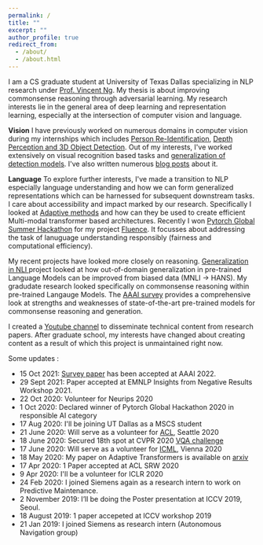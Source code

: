 ```yaml
---
permalink: /
title: ""
excerpt: ""
author_profile: true
redirect_from:
  - /about/
  - /about.html
---
```


I am a CS graduate student at University of Texas Dallas specializing in NLP research under
[Prof. Vincent Ng](http://www.hlt.utdallas.edu/~vince/). My thesis is about improving commonsense reasoning through adversarial
learning. My research interests lie in the general area of deep learning and representation learning, especially at the intersection
of computer vision and language.

**Vision**
I have previously worked on numerous domains in computer vision during my internships which includes
[Person Re-Identification](https://prajjwal1.github.io/publications/IncrementalPersonReid),
[Depth Perception and 3D Object Detection](https://www.youtube.com/watch?v=vlDTgj3Kut8). Out of my interests,
I've worked extensively on visual recognition based tasks and
[generalization of detection models](https://prajjwal1.github.io/publications/GenDetectionIccvw19).
I've also written numerous [blog posts](https://prajjwal1.github.io/blog/) about it.

**Language**
To explore further interests, I've made a transition to NLP especially language understanding and how we can form
generalized representations which can be harnessed for subsequent downstream tasks. I care about accessibility
and impact marked by our research. Specifically I looked at
[Adaptive methods](https://prajjwal1.github.io/publications/adaptive_tfmr_acl_srw_2020) and how can they be used to
create efficient Multi-modal transformer based architectures. Recently I won
[Pytorch Global Summer Hackathon](https://pytorch.org/blog/announcing-the-winners-of-the-2020-global-pytorch-summer-hackathon/)
for my project [Fluence](https://github.com/prajjwal1/fluence). It focusses about addressing the task of lanuguage
understanding responsibly (fairness and computational efficiency).

My recent projects have looked more closely on reasoning.
[Generalization in NLI ](https://arxiv.org/abs/2110.01518) project looked at how out-of-domain generalization in
pre-trained Language Models can be improved from biased data (MNLI -> HANS). My gradudate research looked specifically
on commonsense reasoning within pre-trained Langauge Models. The [AAAI survey](https://arxiv.org/abs/2201.12438) provides
a comprehensive look at strengths and weaknesses of state-of-the-art pre-trained models for commonsense reasoning and
generation.


I created a [Youtube channel](https://youtube.com/c/aijournal) to disseminate technical content from research papers.
After graduate school, my interests have changed about creating content as a result of which this project is
unmaintained right now.

Some updates :

* 15 Oct 2021: [Survey paper](https://arxiv.org/abs/2201.12438) has been accepted at AAAI 2022.
* 29 Sept 2021: Paper accepted at EMNLP Insights from Negative Results Workshop 2021.
* 22 Oct 2020: Volunteer for Neurips 2020
* 1 Oct 2020: Declared winner of Pytorch Global Hackathon 2020 in responsible AI category
* 17 Aug 2020: I'll be joining UT Dallas as a MSCS student
* 21 June 2020: Will serve as a volunteer for [ACL](https://acl2020.org/), Seattle 2020
* 18 June 2020: Secured 18th spot at CVPR 2020 [VQA challenge](https://visualqa.org/roe)
* 17 June 2020: Will serve as a volunteer for [ICML](https://icml.cc/Conferences/2020), Vienna 2020
* 18 May 2020: My paper on Adaptive Transformers is available on [arxiv](https://arxiv.org/abs/2005.07486)
* 17 Apr 2020: 1 Paper accepted at ACL SRW 2020
* 9 Apr 2020: I'll be a volunteer for ICLR 2020
* 24 Feb 2020: I joined Siemens again as a research intern to work on Predictive Maintenance.
* 2 November 2019: I’ll be doing the Poster presentation at ICCV 2019, Seoul.
* 18 August 2019: 1 paper accepeted at ICCV workshop 2019
* 21 Jan 2019: I joined Siemens as research intern (Autonomous Navigation group)



<!-- Conferences attended: ICCV 2019, ICLR 2020, ACL 2020, EMNLP 2020 -->
